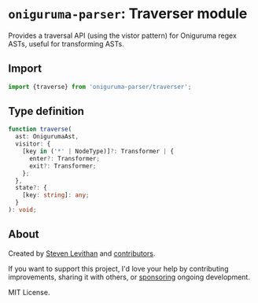 # `oniguruma-parser`: Traverser module

Provides a traversal API (using the vistor pattern) for Oniguruma regex ASTs, useful for transforming ASTs.

## Import

```js
import {traverse} from 'oniguruma-parser/traverser';
```

## Type definition

```ts
function traverse(
  ast: OnigurumaAst,
  visitor: {
    [key in ('*' | NodeType)]?: Transformer | {
      enter?: Transformer;
      exit?: Transformer;
    };
  },
  state?: {
    [key: string]: any;
  }
): void;
```

## About

Created by [Steven Levithan](https://github.com/slevithan) and [contributors](https://github.com/slevithan/oniguruma-parser/graphs/contributors).

If you want to support this project, I'd love your help by contributing improvements, sharing it with others, or [sponsoring](https://github.com/sponsors/slevithan) ongoing development.

MIT License.
